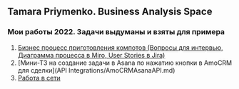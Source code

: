## Tamara Priymenko. Business Analysis Space

### Мои работы 2022. Задачи выдуманы и взяты для примера

1. [Бизнес процесс приготовления компотов (Вопросы для интервью, Диаграмма процесса в Miro, User Stories в Jira)](BPAutomation/InterviewDiagramUserStories.md)
2. [Мини-ТЗ на создание задачи в Asana по нажатию кнопки в AmoCRM для сделки](API Integrations/AmoCRMAsanaAPI.md)
3. [Работа в сети](./network.md)

